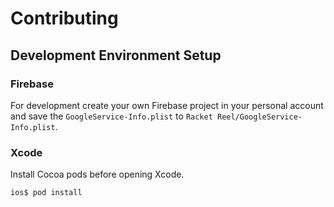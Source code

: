 # Contributing

## Development Environment Setup

### Firebase

For development create your own Firebase project in your personal account and save the `GoogleService-Info.plist` to `Racket Reel/GoogleService-Info.plist`.

### Xcode

Install Cocoa pods before opening Xcode.

```bash
ios$ pod install
```